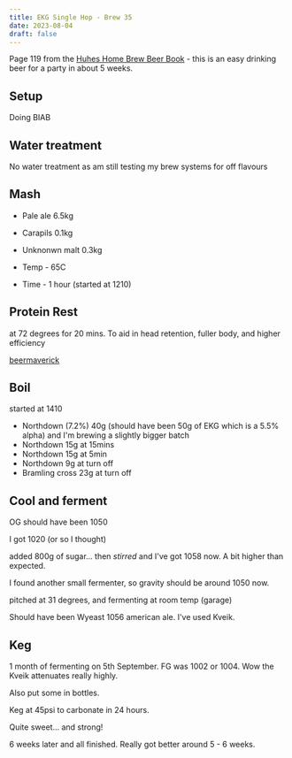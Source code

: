 ```yaml
---
title: EKG Single Hop - Brew 35
date: 2023-08-04
draft: false 
---
```

<!-- [![pot](/images/2023-06-06/3.jpg "treatment")](/images/2023-06-06/3.jpg) -->

<!-- [https://share.brewfather.app/36b9wFHyxgBxgw](https://share.brewfather.app/36b9wFHyxgBxgw) similar recipe that I am making. I'm going for 3.8% as it is hot weather and the beer is for a party. -->

Page 119 from the [Huhes Home Brew Beer Book]() - this is an easy drinking beer for a party in about 5 weeks.

<!-- [![pot](/images/2023-06-06/3.jpg "treatment")](/images/2023-06-06/3.jpg) -->

## Setup

Doing BIAB

## Water treatment

No water treatment as am still testing my brew systems for off flavours

## Mash

- Pale ale 6.5kg
- Carapils 0.1kg
- Unknonwn malt 0.3kg

- Temp - 65C 
- Time - 1 hour  (started at 1210)


## Protein Rest

at 72 degrees for 20 mins. To aid in head retention, fuller body, and higher efficiency

[beermaverick](https://beermaverick.com/understanding-protein-rests-in-mashing/)

## Boil

started at 1410

- Northdown (7.2%) 40g (should have been 50g of EKG which is a 5.5% alpha) and I'm brewing a slightly bigger batch
- Northdown 15g at 15mins
- Northdown 15g at 5min
- Northdown 9g at turn off
- Bramling cross 23g at turn off


## Cool and ferment

OG should have been 1050

I got 1020 (or so I thought)

added 800g of sugar... then *stirred* and I've got 1058 now. A bit higher than expected.

I found another small fermenter, so gravity should be around 1050 now.

pitched at 31 degrees, and fermenting at room temp (garage)

Should have been Wyeast 1056 american ale. I've used Kveik.

## Keg

1 month of fermenting on 5th September. FG was 1002 or 1004. Wow the Kveik attenuates really highly.

Also put some in bottles.

Keg at 45psi to carbonate in 24 hours.

Quite sweet... and strong!

6 weeks later and all finished. Really got better around 5 - 6 weeks.



